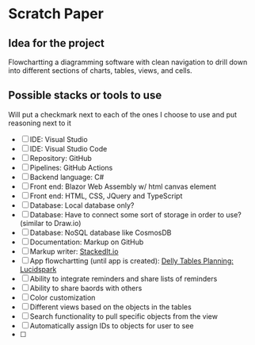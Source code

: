 # Scratch Paper
## Idea for the project 
Flowchartting a diagramming software with clean navigation to drill down into different sections of charts, tables, views, and cells. 

## Possible stacks or tools to use
Will put a checkmark next to each of the ones I choose to use and put reasoning next to it

 - [ ] IDE: Visual Studio
 - [ ] IDE: Visual Studio Code
 - [ ] Repository: GitHub
 - [ ] Pipelines: GitHub Actions
 - [ ] Backend language: C#
 - [ ] Front end: Blazor Web Assembly w/ html canvas element
 - [ ] Front end: HTML, CSS, JQuery and TypeScript 
 - [ ] Database: Local database only? 
 - [ ] Database: Have to connect some sort of storage in order to use? (similar to Draw.io)
 - [ ] Database: NoSQL database like CosmosDB
 - [ ] Documentation: Markup on GitHub
 - [ ] Markup writer: [StackedIt.io](https://stackedit.io/app#)
 - [ ] App flowchartting (until app is created): [Delly Tables Planning: Lucidspark](https://lucid.app/lucidspark/d1392827-ef4f-4fa7-8919-f12fd21dcc31/edit?beaconFlowId=115803D20B2B2086&page=0_0&invitationId=inv_beeff40a-6a0e-448e-a4a1-6c4dfd772d1c#)
 - [ ] Ability to integrate reminders and share lists of reminders
 - [ ] Ability to share baords with others
 - [ ] Color customization
 - [ ] Different views based on the objects in the tables
 - [ ] Search functionality to pull specific objects from the view
 - [ ] Automatically assign IDs to objects for user to see
 - [ ] 
